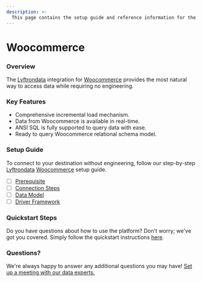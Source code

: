```yaml
---
description: >-
  This page contains the setup guide and reference information for the Woocommerce source connector.
---
```


# Woocommerce

### Overview

The [Lyftrondata](https://www.lyftrondata.com/) integration for [Woocommerce](None) provides the most natural way to access data while requiring no engineering.

### Key Features

* Comprehensive incremental load mechanism.
* Data from Woocommerce is available in real-time.&#x20;
* ANSI SQL is fully supported to query data with ease.
* Ready to query Woocommerce relational schema model.

### Setup Guide

To connect to your destination without engineering, follow our step-by-step [Lyftrondata](https://www.lyftrondata.com/)  [Woocommerce](None) setup guide.

* [ ] [Prerequisite](prerequisite.md)
* [ ] [Connection Steps](connection-steps.md)
* [ ] [Data Model](data-model/erd.md)
* [ ] [Driver Framework](driver-framework/)

### Quickstart Steps

Do you have questions about how to use the platform? Don't worry; we've got you covered. Simply follow the quickstart instructions [here](../README.md).

### Questions? <a href="#questions" id="questions"></a>

We're always happy to answer any additional questions you may have! [Set up a meeting with our data experts.](https://www.lyftrondata.com/book-a-meeting/)

